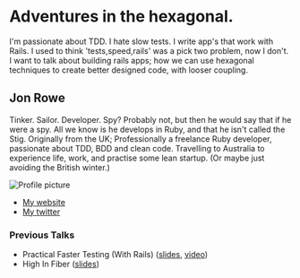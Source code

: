 # Adventures in the hexagonal.

I'm passionate about TDD. I hate slow tests. I write app's that work
with Rails. I used to think 'tests,speed,rails' was a pick two problem,
now I don't. I want to talk about building rails apps; how we can use
hexagonal techniques to create better designed code, with looser
coupling.

## Jon Rowe

Tinker. Sailor. Developer. Spy? Probably not, but then he would say that
if he were a spy. All we know is he develops in Ruby, and that he isn't
called the Stig. Originally from the UK; Professionally a freelance Ruby
developer, passionate about TDD, BDD and clean code. Travelling to
Australia to experience life, work, and practise some lean startup. (Or
maybe just avoiding the British winter.)

![Profile picture](http://www.gravatar.com/avatar/d79fc498d7a5b2ce12180890247476f0.png?s=200)

- [My website](http://jonrowe.co.uk)
- [My twitter](https://twitter.com/JonRowe)

### Previous Talks
- Practical Faster Testing (With Rails) ([slides](https://speakerdeck.com/u/jonrowe/p/practical-faster-testing-with-rails), [video](http://vimeo.com/45474361))
- High In Fiber ([slides](http://highinfiber-shrug.heroku.com/))
